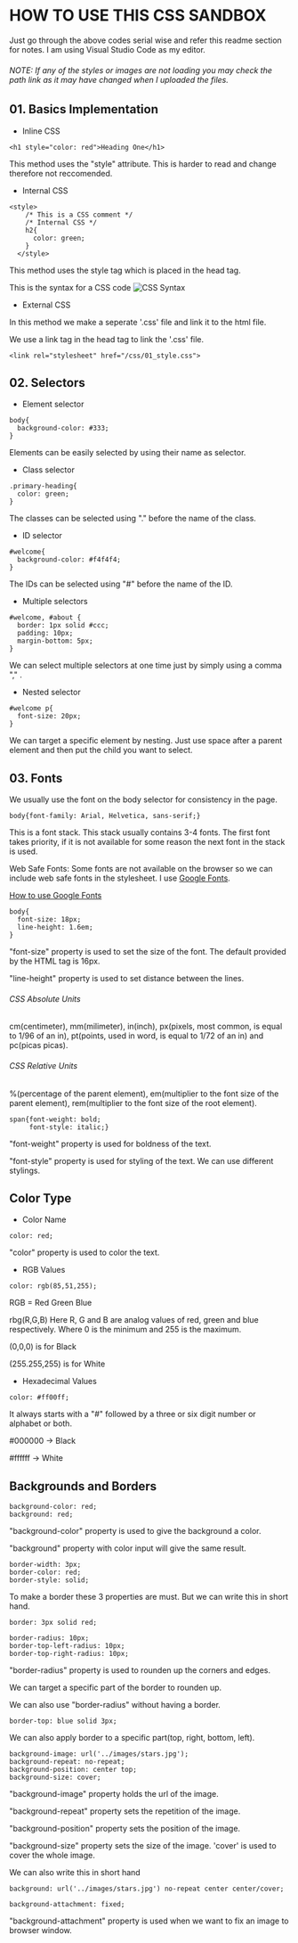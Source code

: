 # HOW TO USE THIS CSS SANDBOX

Just go through the above codes serial wise and refer this readme section for notes. I am using Visual Studio Code as my editor.

###### NOTE: If any of the styles or images are not loading you may check the path link as it may have changed when I uploaded the files.

## 01. Basics Implementation

- Inline CSS
```
<h1 style="color: red">Heading One</h1>
```
This method uses the "style" attribute. This is harder to read and change therefore not reccomended.

- Internal CSS
```
<style>
    /* This is a CSS comment */
    /* Internal CSS */
    h2{
      color: green;
    }
  </style>
```
This method uses the style tag which is placed in the head tag.

This is the syntax for a CSS code
![CSS Syntax](https://www.w3schools.com/css/selector.gif)

- External CSS

In this method we make a seperate '.css' file and link it to the html file.

We use a link tag in the head tag to link the '.css' file.

```
<link rel="stylesheet" href="/css/01_style.css">
```

## 02. Selectors

- Element selector
```
body{
  background-color: #333;
}
```
Elements can be easily selected by using their name as selector.

- Class selector
```
.primary-heading{
  color: green;
}
```
The classes can be selected using "." before the name of the class.

- ID selector
```
#welcome{
  background-color: #f4f4f4;
}
```
The IDs can be selected using "#" before the name of the ID.

- Multiple selectors
```
#welcome, #about {
  border: 1px solid #ccc;
  padding: 10px;
  margin-bottom: 5px;
}
```
We can select multiple selectors at one time just by simply using a comma "," .

- Nested selector
```
#welcome p{
  font-size: 20px;
}
```
We can target a specific element by nesting. Just use space after a parent element and then put the child you want to select.

## 03. Fonts

We usually  use the font on the body selector for consistency in the page.
```
body{font-family: Arial, Helvetica, sans-serif;}
```
This is a font stack. This stack usually contains 3-4 fonts. The first font takes priority, if it is not available for some reason the next font in the stack is used.

Web Safe Fonts: Some fonts are not available on the browser so we can include web safe fonts in the stylesheet. I use [Google Fonts](https://fonts.google.com/).

[How to use Google Fonts](https://www.freecodecamp.org/news/how-to-use-google-fonts-in-your-next-web-design-project-e1ad48f1adfa/)

```
body{
  font-size: 18px;
  line-height: 1.6em;
}
```
"font-size" property is used to set the size of the font. The default provided by the HTML tag is 16px.

"line-height" property is used to set distance between the lines.

###### CSS Absolute Units
cm(centimeter), mm(milimeter), in(inch), px(pixels, most common, is equal to 1/96 of an in), pt(points, used in word, is equal to 1/72 of an in) and pc(picas picas).

###### CSS Relative Units
%(percentage of the parent element), em(multiplier to the font size of the parent element), rem(multiplier to the font size of the root element).

```
span{font-weight: bold;
     font-style: italic;}
```
"font-weight" property is used for boldness of the text.

"font-style" property is used for styling of the text. We can use different stylings.

## Color Type

- Color Name
```
color: red;
```
"color" property is used to color the text.

- RGB Values
```
color: rgb(85,51,255);
```
RGB = Red Green Blue

rbg(R,G,B)  Here R, G and B are analog values of red, green and blue respectively.
Where 0 is the minimum and 255 is the maximum.

(0,0,0) is for Black

(255.255,255) is for White

- Hexadecimal Values
```
color: #ff00ff;
```
It always starts with a "#" followed by a three or six digit number or alphabet or both.

#000000 -> Black

#ffffff -> White


## Backgrounds and Borders

```
background-color: red;
background: red;
```
"background-color" property is used to give the background a color.

"background" property with color input will give the same result.
```
border-width: 3px;
border-color: red;
border-style: solid;
```
To make a border these 3 properties are must. But we can write this in short hand.
```
border: 3px solid red;
```
```
border-radius: 10px;
border-top-left-radius: 10px;
border-top-right-radius: 10px;
```
"border-radius" property is used to rounden up the corners and edges.

We can target a specific part of the border to rounden up.

We can also use "border-radius" without having a border.
```
border-top: blue solid 3px;
```
We can also apply border to a specific part(top, right, bottom, left).
```
background-image: url('../images/stars.jpg');
background-repeat: no-repeat;
background-position: center top;
background-size: cover;
```
"background-image" property holds the url of the image.

"background-repeat" property sets the repetition of the image. 

"background-position" property sets the position of the image.

"background-size" property sets the size of the image. 'cover' is used to cover the whole image.

We can also write this in short hand
```
background: url('../images/stars.jpg') no-repeat center center/cover;
```
```
background-attachment: fixed;
```
"background-attachment" property is used when we want to fix an image to browser window.














